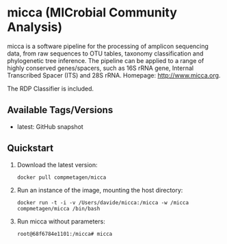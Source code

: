 # micca (MICrobial Community Analysis)

micca is a software pipeline for the processing of amplicon sequencing data,
from raw sequences to OTU tables, taxonomy classification and phylogenetic tree
inference. The pipeline can be applied to a range of highly conserved
genes/spacers, such as 16S rRNA gene, Internal Transcribed Spacer (ITS) and 28S
rRNA. Homepage: http://www.micca.org.

The RDP Classifier is included.

## Available Tags/Versions

- latest: GitHub snapshot

## Quickstart

1. Download the latest version:

   `docker pull compmetagen/micca`

2. Run an instance of the image, mounting the host directory:

   `docker run -t -i -v /Users/davide/micca:/micca -w /micca compmetagen/micca /bin/bash`

3. Run micca without parameters:

   `root@68f6784e1101:/micca# micca`
